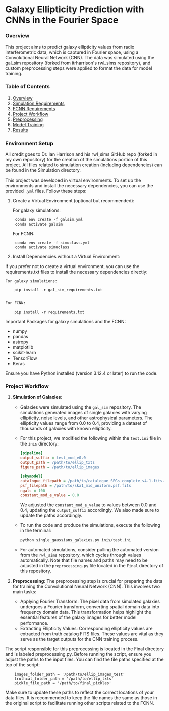 # Galaxy Ellipticity Prediction with CNNs in the Fourier Space

### Overview
This project aims to predict galaxy ellipticity values from radio interferometric data, which is captured in Fourier space, using a Convolutional Neural Network (CNN). The data was simulated using the gal_sim repository (forked from itrharrison's rwl_sims repository), and custom preprocessing steps were applied to format the data for model training.


### Table of Contents
1. [Overview](#overview)
2. [Simulation Requirements](#simulation-requirements)
3. [FCNN Requirements](#fcnn-requirements)
4. [Project Workflow](#project-workflow)
5. [Preprocessing](#preprocessing) 
6. [Model Training](#model-training)
7. [Results](#results)


### Environment Setup
All credit goes to Dr. Ian Harrison and his rwl_sims GitHub repo (forked in my own repository) for the creation of the simulations portion of this project. All files related to simulation creation (including dependencies) can be found in the Simulation directory.

This project was developed in virtual environments. To set up the environments and install the necessary dependencies, you can use the provided `.yml` files. Follow these steps:

1. Create a Virtual Environment (optional but recommended):

    For galaxy simulations:
    
        conda env create -f galsim.yml
        conda activate galsim
        
    For FCNN:

        conda env create -f simuclass.yml
        conda activate simuclass

2. Install Dependencies without a Virtual Environment: 

If you prefer not to create a virtual environment, you can use the requirements.txt files to install the necessary dependencies directly:

    For galaxy simulations:
    
        pip install -r gal_sim_requirements.txt

        
    For FCNN:

        pip install -r requirements.txt


Important Packages for galaxy simulations and the FCNN:
- numpy
- pandas
- astropy
- matplotlib
- scikit-learn
- TensorFlow
- Keras

Ensure you have Python installed (version 3.12.4 or later) to run the code.


### Project Workflow
1. **Simulation of Galaxies**:
   - Galaxies were simulated using the `gal_sim` repository. The simulations generated images of single galaxies with varying ellipticity, noise levels, and other astrophysical parameters. The ellipticity values range from 0.0 to 0.4, providing a dataset of thousands of galaxies with known ellipticity.

   - For this project, we modified the following within the `test.ini` file in the `inis` directory:
     ```ini
     [pipeline]
     output_suffix = test_mod_e0.0
     output_path = /path/to/ellip_txts
     figure_path = /path/to/ellip_images

     [skymodel]
     catalogue_filepath = /path/to/catalogue_SFGs_complete_v4.1.fits.txt
     psf_filepath = /path/to/ska1_mid_uniform.psf.fits
     ngals = 100
     constant_mod_e_value = 0.0
     ```
     We adjusted the `constant_mod_e_value` to values between 0.0 and 0.4, updating the `output_suffix` accordingly. We also made sure to update the paths accordingly.

   - To run the code and produce the simulations, execute the following in the terminal:
     ```bash
     python single_gaussians_galaxies.py inis/test.ini
     ```

   - For automated simulations, consider pulling the automated version from the `rwl_sims` repository, which cycles through values automatically. Note that file names and paths may need to be adjusted in the `preprocessing.py` file located in the `Final` directory of this repository.

2. **Preprocessing**:
The preprocessing step is crucial for preparing the data for training the Convolutional Neural Network (CNN). This involves two main tasks:

    - Applying Fourier Transform: The pixel data from simulated galaxies undergoes a Fourier transform, converting spatial domain data into frequency domain data. This transformation helps highlight the essential features of the galaxy images for better model performance.
    - Extracting Ellipticity Values: Corresponding ellipticity values are extracted from truth catalog FITS files. These values are vital as they serve as the target outputs for the CNN training process.

The script responsible for this preprocessing is located in the Final directory and is labeled preprocessing.py. Before running the script, ensure you adjust the paths to the input files. You can find the file paths specified at the top of the script:
    
        images_folder_path = '/path/to/ellip_images_test'
        truthcat_folder_path = '/path/to/ellip_txts'
        pickle_file_path = '/path/to/final_pickles'
    
Make sure to update these paths to reflect the correct locations of your data files. It is recommended to keep the file names the same as those in the original script to facilitate running other scripts related to the FCNN.